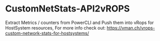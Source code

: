 # CustomNetStats-API2vROPS
Extract Metrics / counters from PowerCLI and Push them into vRops for HostSystem resources,
For more info check out: https://vman.ch/vrops-custom-network-stats-for-hostsystems/
